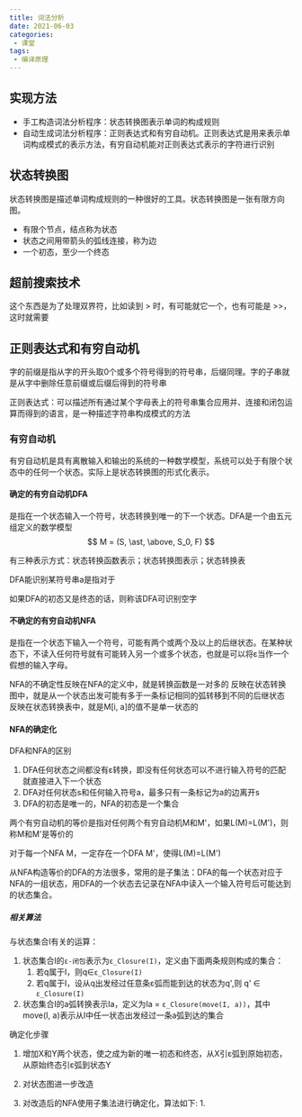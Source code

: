 ```yaml
---
title: 词法分析
date: 2021-06-03
categories:
 - 课堂
tags:
 - 编译原理
---
```


## 实现方法
- 手工构造词法分析程序：状态转换图表示单词的构成规则
- 自动生成词法分析程序：正则表达式和有穷自动机。正则表达式是用来表示单词构成模式的表示方法，有穷自动机能对正则表达式表示的字符进行识别

## 状态转换图
状态转换图是描述单词构成规则的一种很好的工具。状态转换图是一张有限方向图。
- 有限个节点，结点称为状态
- 状态之间用带箭头的弧线连接，称为边
- 一个初态，至少一个终态

## 超前搜索技术
这个东西是为了处理双界符，比如读到 > 时，有可能就它一个，也有可能是 >>，这时就需要

## 正则表达式和有穷自动机

字的前缀是指从字的开头取0个或多个符号得到的符号串，后缀同理。字的子串就是从字中删除任意前缀或后缀后得到的符号串

正则表达式：可以描述所有通过某个字母表上的符号串集合应用并、连接和闭包运算而得到的语言，是一种描述字符串构成模式的方法


### 有穷自动机
有穷自动机是具有离散输入和输出的系统的一种数学模型，系统可以处于有限个状态中的任何一个状态。实际上是状态转换图的形式化表示。

#### 确定的有穷自动机DFA
是指在一个状态输入一个符号，状态转换到唯一的下一个状态。DFA是一个由五元组定义的数学模型
$$
M = (S, \ast, \above, S_0, F)
$$

有三种表示方式：状态转换函数表示；状态转换图表示；状态转换表

DFA能识别某符号串a是指对于

如果DFA的初态又是终态的话，则称该DFA可识别空字
#### 不确定的有穷自动机NFA
是指在一个状态下输入一个符号，可能有两个或两个及以上的后继状态。在某种状态下，不读入任何符号就有可能转入另一个或多个状态，也就是可以将ε当作一个假想的输入字母。

NFA的不确定性反映在NFA的定义中，就是转换函数是一对多的
反映在状态转换图中，就是从一个状态出发可能有多于一条标记相同的弧转移到不同的后继状态
反映在状态转换表中，就是M[i, a]的值不是单一状态的


#### NFA的确定化

DFA和NFA的区别
1. DFA任何状态之间都没有ε转换，即没有任何状态可以不进行输入符号的匹配就直接进入下一个状态
2. DFA对任何状态s和任何输入符号a，最多只有一条标记为a的边离开s
3. DFA的初态是唯一的，NFA的初态是一个集合

两个有穷自动机的等价是指对任何两个有穷自动机M和M'，如果L(M)=L(M')，则称M和M'是等价的

对于每一个NFA M，一定存在一个DFA M'，使得L(M)=L(M')


从NFA构造等价的DFA的方法很多，常用的是子集法：DFA的每一个状态对应于NFA的一组状态，用DFA的一个状态去记录在NFA中读入一个输入符号后可能达到的状态集合。

##### 相关算法
与状态集合I有关的运算：
1. 状态集合I的`ε-闭包`表示为`ε_Closure(I)`，定义由下面两条规则构成的集合：
   1. 若q属于I，则q∈`ε_Closure(I)`
   2. 若q属于I，设从q出发经过任意条ε弧而能到达的状态为q',则 q' ∈ `ε_Closure(I)`
2. 状态集合I的a弧转换表示Ia，定义为Ia = `ε_Closure(move(I, a))`，其中move(I, a)表示从I中任一状态出发经过一条a弧到达的集合

确定化步骤
1. 增加X和Y两个状态，使之成为新的唯一初态和终态，从X引ε弧到原始初态，从原始终态引ε弧到状态Y
2. 对状态图进一步改造

3. 对改造后的NFA使用子集法进行确定化，算法如下:
   1. 

